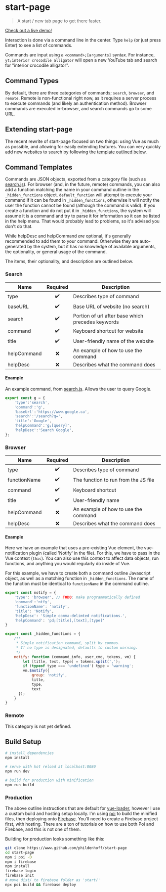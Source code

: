 # start-page

> A start / new tab page to get there faster.

[Check out a live demo!](https://start-page-1.firebaseapp.com/)

Interaction is done via a command line in the center. Type `help` (or just press Enter) to see a list of commands.

Commands are input using a `<command>;[arguments]` syntax. For instance, `yt;interior crocodile alligator` will open a new YouTube tab and search for "interior crocodile alligator".

## Command Types

By default, there are three categories of commands; `search`, `browser`, and `remote`. Remote is non-functional right now, as it requires a server process to execute commands (and likely an authentication method). Browser commands are executed in-browser, and search commands go to some URL.

## Extending start-page

The recent rewrite of start-page focused on two things: using Vue as much as possible, and allowing for easily extending features. You can very quickly add new websites to search by following the [template outlined below](#command-templates). 

## Command Templates

Commands are JSON objects, exported from a category file (such as [search.js](./src/commands/search.js)). For browser (and, in the future, remote) commands, you can also add a function matching the name in your command outline in the `_hidden_functions` object. `default_function` will attempt to execute your command if it can be found in `_hidden_functions`, otherwise it will notify the user the function cannot be found (although the command is valid). If you create a function and do not put it in `_hidden_functions`, the system will assume it is a command and try to parse it for information so it can be listed in the help menu. That would probably lead to problems, so it's advised you don't do that.

While helpDesc and helpCommand *are* optional, it's generally recommended to add them to your command. Otherwise they are auto-generated by the system, but it has no knowledge of available arguments, the optionality, or general usage of the command.

The items, their optionality, and description are outlined below. 

### Search

| Name | Required | Description
| --- | :---: | --- |
| type | ✔️ | Describes type of command |
| baseURL | ✔️️ | Base URL of website (no search) |
| search | ✔️ | Portion of url after base which precedes keywords |
| command | ✔️ | Keyboard shortcut for website |
| title | ✔️ | User-friendly name of the website |
| helpCommand | ❌ | An example of how to use the command |
| helpDesc | ❌ | Describes what the command does |

#### Example

An example command, from [search.js](./src/commands/search.js). Allows the user to query Google.

``` javascript
export const g = {
    'type':'search',
    'command':'g',
    'baseUrl':'https://www.google.ca',
    'search':'/search?q=',
    'title':'Google',
    'helpCommand':'g;[query]',
    'helpDesc':'Search Google',
};
```

### Browser

| Name | Required | Description
| --- | :---: | --- |
| type | ✔️ | Describes type of command |
| functionName | ✔️ | The function to run from the JS file |
| command | ✔️ | Keyboard shortcut |
| title | ✔️ | User-friendly name |
| helpCommand | ❌ | An example of how to use the command |
| helpDesc | ❌ | Describes what the command does |

#### Example

Here we have an example that uses a pre-existing Vue element, the vue-notification plugin (called 'Notify' in the file). For this, we have to pass in the Vue context (`this`). You can also use this context to affect data objects, run functions, and anything you would regularly do inside of Vue.

For this example, we have to create both a command outline Javascript object, as well as a matching function in `_hidden_functions`. The name of the function must be identical to `functionName` in the command outline.

``` javascript
export const notify = {
    'type': 'browser', // TODO: make programmatically defined
    'command':'ntfy',
    'functionName': 'notify',
    'title': 'Notify',
    'helpDesc': 'Simple comma-delimted notifications.',
    'helpCommand': 'pd;[title],[text],[type]'
}

export const _hidden_functions = {
    /**
     * Simple notification command, split by commas.
     * If no type is designated, defaults to custom warning.
     */
    notify: function (command_info, user_cmd, tokens, vm) {
        let [title, text, type] = tokens.split(',');
        if (typeof type === 'undefined') type = 'warning';
        vm.$notify({
            group: 'notify',
            title,
            type,
            text
      });
    }
}
```

### Remote

This category is not yet defined.

## Build Setup

``` bash
# install dependencies
npm install

# serve with hot reload at localhost:8080
npm run dev

# build for production with minification
npm run build
```

### Production

The above outline instructions that are default for [vue-loader](http://vuejs.github.io/vue-loader), however I use a custom build and hosting setup locally. I'm using [poi](https://github.com/egoist/poi) to build the minified files, then deploying onto [Firebase](https://firebase.google.com/). You'll need to create a Firebase project first, with hosting. There are a ton of tutorials on how to use both Poi and Firebase, and this is not one of them.

Building for production looks something like this:

``` bash
git clone https://www.github.com/phildenhoff/start-page
cd start-page
npm i poi -D
npm i firebase
npm install
firebase login
firebase init
# move dist/ to firebase folder as 'start/'
npx poi build && firebase deploy
```